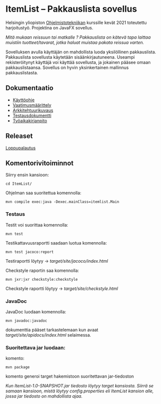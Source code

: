# **ItemList – Pakkauslista sovellus**

Helsingin yliopiston [Ohjelmistotekniikan](https://ohjelmistotekniikka-hy.github.io/) kurssille kevät 2021 toteutettu harjoitustyö. Projektina on JavaFX sovellus.

_Mitä mukaan reissuun tai matkalle ? Pakkauslista on kätevä tapa laittaa muistiin tuotteet/tavarat, jotka haluat muistaa pakata reissua varten._

Sovelluksen avulla käyttäjän on mahdollista luoda yksilöllinen pakkauslista. Pakkauslista sovellusta käytetään sisäänkirjautuneena. Useampi rekisteröitynyt käyttäjä voi käyttää sovellusta, ja jokainen pääsee omaan pakkauslistaansa. Sovellus on hyvin yksinkertainen mallinnus pakkauslistasta.


## Dokumentaatio

* [Käyttöohje](https://github.com/repemi/ot-harjoitustyo/blob/master/dokumentaatio/kayttoohje.md)
* [Vaatimusmäärittely](https://github.com/repemi/ot-harjoitustyo/blob/master/dokumentaatio/vaatimusmaarittely.md)
* [Arkkitehtuurikuvaus](https://github.com/repemi/ot-harjoitustyo/blob/master/dokumentaatio/arkkitehtuuri.md)
* [Testausdokumentti](https://github.com/repemi/ot-harjoitustyo/blob/master/dokumentaatio/Tetausdokumentti.md)
* [Työaikakirjanpito](https://github.com/repemi/ot-harjoitustyo/blob/master/dokumentaatio/tyoaikakirjanpito.md)


## Releaset

[Loppupalautus](https://github.com/repemi/ot-harjoitustyo/releases/tag/Viikko7)

## Komentorivitoiminnot

Siirry ensin kansioon:

```
cd ItemList/
```
Ohjelman saa suoritettua komennolla:

```
mvn compile exec:java -Dexec.mainClass=itemlist.Main
```

### Testaus


Testit voi suorittaa komennolla:
```
mvn test
```

Testikattavuusraportti saadaan luotua komennolla:
```
mvn test jacoco:report
```
Testiraportti löytyy -> _target/site/jacoco/index.html_

Checkstyle raportin saa komennolla: 

```
mvn jxr:jxr checkstyle:checkstyle
```
Checkstyle raportti löytyy -> _target/site/checkstyle.html_

### JavaDoc

JavaDoc luodaan komennolla:
```
mvn javadoc:javadoc
```
dokumenttia pääset tarkastelemaan kun avaat
*target/site/apidocs/index.html* selaimessa.

### Suoritettava jar luodaan: 

komento:
```
mvn package
```
komento generoi target hakemistoon suoritettavan jar-tiedoston 
 
*Kun ItemList-1.0-SNAPSHOT.jar tiedosto löytyy target kansiosta. Siirrä se samaan kansioon, mistä löytyy config.properties eli ItemList kansion alle, jossa jar tiedosto on mahdollista ajaa.*
